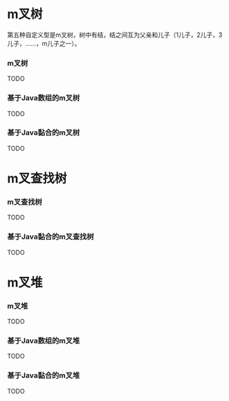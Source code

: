 # m叉树
第五种自定义型是m叉树，树中有结，结之间互为父亲和儿子（1儿子，2儿子，3儿子，……，m儿子之一）。
### m叉树

TODO

### 基于Java数组的m叉树

TODO

### 基于Java黏合的m叉树

TODO
# m叉查找树

### m叉查找树

TODO

### 基于Java黏合的m叉查找树

TODO
# m叉堆

### m叉堆

TODO

### 基于Java数组的m叉堆

TODO

### 基于Java黏合的m叉堆

TODO
